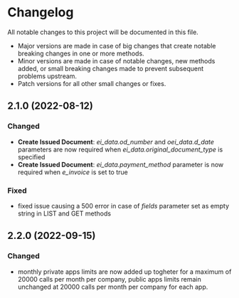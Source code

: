 # Changelog

All notable changes to this project will be documented in this file.
* Major versions are made in case of big changes that create notable breaking changes in one or more methods.
* Minor versions are made in case of notable changes, new methods added, or small breaking changes made to prevent subsequent problems upstream.
* Patch versions for all other small changes or fixes.

## 2.1.0 (2022-08-12)

### Changed

* **Create Issued Document**: *ei_data.od_number* and *oei_data.d_date* parameters are now required when *ei_data.original_document_type* is specified
* **Create Issued Document**: *ei_data.payment_method* parameter is now required when *e_invoice* is set to true

### Fixed

* fixed issue causing a 500 error in case of *fields* parameter set as empty string in LIST and GET methods

## 2.2.0 (2022-09-15)

### Changed

* monthly private apps limits are now added up togheter for a maximum of 20000 calls per month per company, public apps limits remain unchanged at 20000 calls per month per company for each app.
